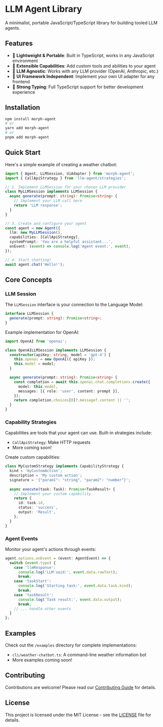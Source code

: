# LLM Agent Library

A minimalist, portable JavaScript/TypeScript library for building tooled LLM agents.

## Features

- 🚀 **Lightweight & Portable**: Built in TypeScript, works in any JavaScript environment
- 🔧 **Extensible Capabilities**: Add custom tools and abilities to your agent
- 🎯 **LLM Agnostic**: Works with any LLM provider (OpenAI, Anthropic, etc.)
- 🎨 **UI Framework Independent**: Implement your own UI adapter for any frontend
- 📝 **Strong Typing**: Full TypeScript support for better development experience

## Installation

```bash
npm install morph-agent
# or
yarn add morph-agent
# or
pnpm add morph-agent
```

## Quick Start

Here's a simple example of creating a weather chatbot:

```typescript
import { Agent, LLMSession, UiAdapter } from 'morph-agent';
import { CallApiStrategy } from 'llm-agent/strategies';

// 1. Implement LLMSession for your chosen LLM provider
class MyLLMSession implements LLMSession {
  async generate(prompt: string): Promise<string> {
    // Implement your LLM call here
    return 'LLM response';
  }
}

// 3. Create and configure your agent
const agent = new Agent({
  llm: new MyLLMSession(),
  capabilities: [CallApiStrategy],
  systemPrompt: 'You are a helpful assistant...',
  onEvent: (event) => console.log('Agent event:', event),
});

// 4. Start chatting!
await agent.chat('Hello!');
```

## Core Concepts

### LLM Session

The `LLMSession` interface is your connection to the Language Model:

```typescript
interface LLMSession {
  generate(prompt: string): Promise<string>;
}
```

Example implementation for OpenAI:

```typescript
import OpenAI from 'openai';

class OpenAILLMSession implements LLMSession {
  constructor(apiKey: string, model = 'gpt-4') {
    this.openai = new OpenAI({ apiKey });
    this.model = model;
  }

  async generate(prompt: string): Promise<string> {
    const completion = await this.openai.chat.completions.create({
      model: this.model,
      messages: [{ role: 'user', content: prompt }],
    });
    return completion.choices[0]?.message?.content || '';
  }
}
```


### Capability Strategies

Capabilities are tools that your agent can use. Built-in strategies include:

- `CallApiStrategy`: Make HTTP requests
- More coming soon!

Create custom capabilities:

```typescript
class MyCustomStrategy implements CapabilityStrategy {
  kind = 'myCustomAction';
  description = 'My custom action';
  signature = '{"param1": "string", "param2": "number"}';
  
  async execute(task: Task): Promise<TaskResult> {
    // Implement your custom capability
    return {
      id: task.id,
      status: 'success',
      output: 'Result',
    };
  }
}
```

### Agent Events

Monitor your agent's actions through events:

```typescript
agent.options.onEvent = (event: AgentEvent) => {
  switch (event.type) {
    case 'llmResponse':
      console.log('LLM said:', event.data.rawText);
      break;
    case 'taskStart':
      console.log('Starting task:', event.data.task.kind);
      break;
    case 'taskResult':
      console.log('Task result:', event.data.output);
      break;
    // ... handle other events
  }
};
```

## Examples

Check out the `/examples` directory for complete implementations:

- `cli/weather-chatbot.ts`: A command-line weather information bot
- More examples coming soon!

## Contributing

Contributions are welcome! Please read our [Contributing Guide](CONTRIBUTING.md) for details.

## License

This project is licensed under the MIT License - see the [LICENSE](LICENSE) file for details.
